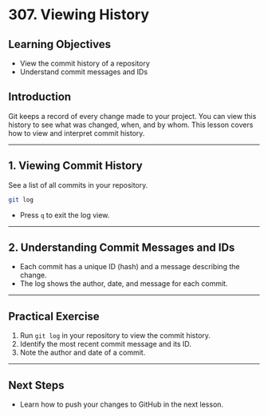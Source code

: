 # 307. Viewing History

## Learning Objectives

- View the commit history of a repository
- Understand commit messages and IDs

## Introduction

Git keeps a record of every change made to your project. You can view this history to see what was changed, when, and by whom. This lesson covers how to view and interpret commit history.

---

## 1. Viewing Commit History

See a list of all commits in your repository.

```sh
git log
```

- Press `q` to exit the log view.

---

## 2. Understanding Commit Messages and IDs

- Each commit has a unique ID (hash) and a message describing the change.
- The log shows the author, date, and message for each commit.

---

## Practical Exercise

1. Run `git log` in your repository to view the commit history.
2. Identify the most recent commit message and its ID.
3. Note the author and date of a commit.

---

## Next Steps

- Learn how to push your changes to GitHub in the next lesson.
